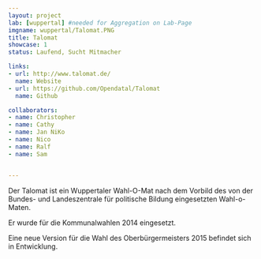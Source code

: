 ```yaml
---
layout: project
lab: [wuppertal] #needed for Aggregation on Lab-Page
imgname: wuppertal/Talomat.PNG
title: Talomat
showcase: 1
status: Laufend, Sucht Mitmacher

links:
- url: http://www.talomat.de/
  name: Website
- url: https://github.com/Opendatal/Talomat
  name: Github

collaborators:
- name: Christopher
- name: Cathy
- name: Jan NiKo
- name: Nico
- name: Ralf
- name: Sam


---
```


Der Talomat ist ein Wuppertaler Wahl-O-Mat nach dem Vorbild des von der Bundes- und Landeszentrale für politische Bildung eingesetzten Wahl-o-Maten.

Er wurde für die Kommunalwahlen 2014 eingesetzt.

Eine neue Version für die Wahl des Oberbürgermeisters 2015 befindet sich in Entwicklung.
